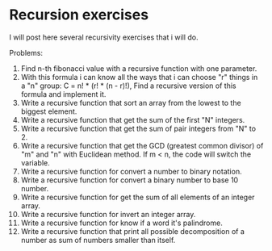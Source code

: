 # Recursion exercises
I will post here several recursivity exercises that i will do.

Problems:
1) Find n-th fibonacci value with a recursive function with one parameter.
2) With this formula i can know all the ways that i can choose "r" things in a "n" group: C = n! * (r! * (n - r)!), Find a recursive version of this formula and implement it.
3) Write a recursive function that sort an array from the lowest to the biggest element.
4) Write a recursive function that get the sum of the first "N" integers.
5) Write a recursive function that get the sum of pair integers from "N" to 2.
6) Write a recursive function that get the  GCD (greatest common divisor) of "m" and "n" with Euclidean method. If m < n, the code will switch the variable.
7) Write a recursive function for convert a number to binary notation.
8) Write a recursive function for convert a binary number to base 10 number.
9) Write a recursive function for get the sum of all elements of an integer array.
10) Write a recursive function for invert an integer array.
11) Write a recursive function for know if a word it's palindrome.
12) Write a recursive function that print all possible decomposition of a number as sum of numbers smaller than itself.
